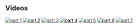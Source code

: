 ## Videos

[![part 1](https://i9.ytimg.com/vi/8Mlc4-3tgzc/mqdefault.jpg?time=1587573034904&sqp=CIjigfUF&rs=AOn4CLDq5Zc7iKKKdLa5gfjRVPnPpDzMwg)](https://youtu.be/8Mlc4-3tgzc)
[![part 2](https://i9.ytimg.com/vi/aOIHiclLDrc/mqdefault.jpg?time=1587573161129&sqp=CIjigfUF&rs=AOn4CLDcAp_aDqMBZarpgmxUhs-sO7OerA)](https://youtu.be/aOIHiclLDrc)
[![part 3](https://i9.ytimg.com/vi/p6yvuST_6oQ/mqdefault.jpg?time=1587573214677&sqp=CIjigfUF&rs=AOn4CLDsmCkxa_KLbWWcun-jU5_roPb8tw)](https://youtu.be/p6yvuST_6oQ)
[![part 4](https://i9.ytimg.com/vi/_Rt4LjasO34/mqdefault.jpg?time=1587573254550&sqp=CIjigfUF&rs=AOn4CLBUy0c8HqYzP_uGDT0ODc8Cmu2YVA)](https://youtu.be/_Rt4LjasO34)
[![part 5](https://i9.ytimg.com/vi/Fn_U2OG1uqI/mqdefault.jpg?time=1587573323089&sqp=CLTkgfUF&rs=AOn4CLAbhZ3pd1UKDMf23abeJnUicoOQBA)](https://youtu.be/Fn_U2OG1uqI)
[![part 6](https://i9.ytimg.com/vi/oMd7sMlxYFk/mqdefault.jpg?time=1587573351975&sqp=CLTkgfUF&rs=AOn4CLBFsf3mEmmKOv5rdgMCNI1h2-HdDQ)](https://youtu.be/oMd7sMlxYFk)
[![part 7](https://i9.ytimg.com/vi/-Y_tldJX9jk/mqdefault.jpg?time=1587573390633&sqp=CLTkgfUF&rs=AOn4CLAkkIsCEddh4uhtKWEWib4ITKomqg)](https://youtu.be/-Y_tldJX9jk)

